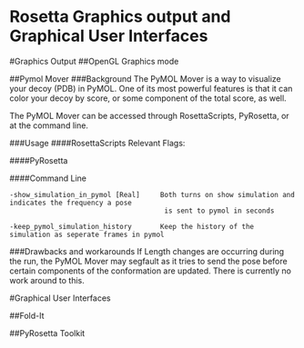 # Rosetta Graphics output and Graphical User Interfaces

#Graphics Output
##OpenGL Graphics mode

##Pymol Mover
###Background
The PyMOL Mover is a way to visualize your decoy (PDB) in PyMOL. One of its most powerful features is that it can color your decoy by score, or some component of the total score, as well. 

The PyMOL Mover can be accessed through RosettaScripts, PyRosetta, or at the command line.

###Usage
####RosettaScripts
Relevant Flags:

####PyRosetta

####Command Line

```
-show_simulation_in_pymol [Real]     Both turns on show simulation and indicates the frequency a pose 
                                      is sent to pymol in seconds

-keep_pymol_simulation_history       Keep the history of the simulation as seperate frames in pymol

```
###Drawbacks and workarounds
If Length changes are occurring during the run, the PyMOL Mover may segfault as it tries to send the pose before certain components of the conformation are updated.  There is currently no work around to this.  

#Graphical User Interfaces

##Fold-It

##PyRosetta Toolkit